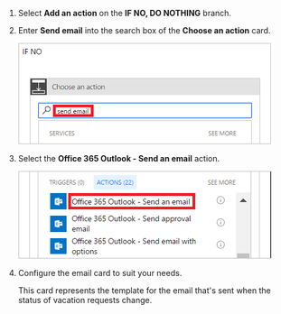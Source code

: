 1. Select **Add an action** on the **IF NO, DO NOTHING** branch.
2. Enter **Send email** into the search box of the **Choose an action** card.
   
     ![search for email action](media/modern-approvals/search-send-email-no.png)
3. Select the **Office 365 Outlook - Send an email** action.
   
     ![select the send email action](media/modern-approvals/select-send-email-no.png)
4. Configure the email card to suit your needs.
   
     This card represents the template for the email that's sent when the status of vacation requests change.

